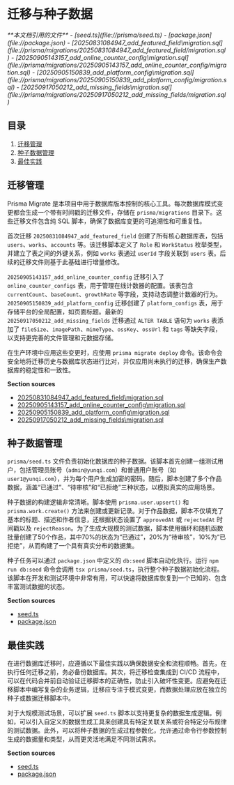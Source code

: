 # 迁移与种子数据

<cite>
**本文档引用的文件**   
- [seed.ts](file://prisma/seed.ts)
- [package.json](file://package.json)
- [20250831084947_add_featured_field\migration.sql](file://prisma/migrations/20250831084947_add_featured_field/migration.sql)
- [20250905143157_add_online_counter_config\migration.sql](file://prisma/migrations/20250905143157_add_online_counter_config/migration.sql)
- [20250905150839_add_platform_config\migration.sql](file://prisma/migrations/20250905150839_add_platform_config/migration.sql)
- [20250917050212_add_missing_fields\migration.sql](file://prisma/migrations/20250917050212_add_missing_fields/migration.sql)
</cite>

## 目录
1. [迁移管理](#迁移管理)
2. [种子数据管理](#种子数据管理)
3. [最佳实践](#最佳实践)

## 迁移管理

Prisma Migrate 是本项目中用于数据库版本控制的核心工具。每次数据库模式变更都会生成一个带有时间戳的迁移文件，存储在 `prisma/migrations` 目录下。这些迁移文件包含纯 SQL 脚本，确保了数据库变更的可追溯性和可重复性。

首次迁移 `20250831084947_add_featured_field` 创建了所有核心数据库表，包括 `users`、`works`、`accounts` 等。该迁移脚本定义了 `Role` 和 `WorkStatus` 枚举类型，并建立了表之间的外键关系，例如 `works` 表通过 `userId` 字段关联到 `users` 表。后续的迁移文件则基于此基础进行增量修改。

`20250905143157_add_online_counter_config` 迁移引入了 `online_counter_configs` 表，用于管理在线计数器的配置。该表包含 `currentCount`、`baseCount`、`growthRate` 等字段，支持动态调整计数器的行为。`20250905150839_add_platform_config` 迁移创建了 `platform_configs` 表，用于存储平台的全局配置，如页面标题。最新的 `20250917050212_add_missing_fields` 迁移通过 `ALTER TABLE` 语句为 `works` 表添加了 `fileSize`、`imagePath`、`mimeType`、`ossKey`、`ossUrl` 和 `tags` 等缺失字段，以支持更完善的文件管理和元数据存储。

在生产环境中应用这些变更时，应使用 `prisma migrate deploy` 命令。该命令会安全地将迁移历史与数据库状态进行比对，并仅应用尚未执行的迁移，确保生产数据库的稳定性和一致性。

**Section sources**
- [20250831084947_add_featured_field\migration.sql](file://prisma/migrations/20250831084947_add_featured_field/migration.sql)
- [20250905143157_add_online_counter_config\migration.sql](file://prisma/migrations/20250905143157_add_online_counter_config/migration.sql)
- [20250905150839_add_platform_config\migration.sql](file://prisma/migrations/20250905150839_add_platform_config/migration.sql)
- [20250917050212_add_missing_fields\migration.sql](file://prisma/migrations/20250917050212_add_missing_fields/migration.sql)

## 种子数据管理

`prisma/seed.ts` 文件负责初始化数据库的种子数据。该脚本首先创建一组测试用户，包括管理员账号（`admin@yunqi.com`）和普通用户账号（如 `user1@yunqi.com`），并为每个用户生成加密的密码。随后，脚本创建了多个作品数据，涵盖“已通过”、“待审核”和“已拒绝”三种状态，以模拟真实的应用场景。

种子数据的构建逻辑非常清晰。脚本使用 `prisma.user.upsert()` 和 `prisma.work.create()` 方法来创建或更新记录。对于作品数据，脚本不仅填充了基本的标题、描述和作者信息，还根据状态设置了 `approvedAt` 或 `rejectedAt` 时间戳以及 `rejectReason`。为了生成大规模的测试数据，脚本使用循环和随机函数批量创建了50个作品，其中70%的状态为“已通过”，20%为“待审核”，10%为“已拒绝”，从而构建了一个具有真实分布的数据集。

种子任务可以通过 `package.json` 中定义的 `db:seed` 脚本自动化执行。运行 `npm run db:seed` 命令会调用 `tsx prisma/seed.ts`，执行整个种子数据初始化流程。该脚本在开发和测试环境中非常有用，可以快速将数据库恢复到一个已知的、包含丰富测试数据的状态。

**Section sources**
- [seed.ts](file://prisma/seed.ts)
- [package.json](file://package.json)

## 最佳实践

在进行数据库迁移时，应遵循以下最佳实践以确保数据安全和流程顺畅。首先，在执行任何迁移之前，务必备份数据库。其次，将迁移检查集成到 CI/CD 流程中，可以在代码合并前自动验证迁移脚本的正确性，防止引入破坏性变更。应避免在迁移脚本中编写复杂的业务逻辑，迁移应专注于模式变更，而数据处理应放在独立的种子或数据迁移脚本中。

对于大规模测试场景，可以扩展 `seed.ts` 脚本以支持更复杂的数据生成逻辑。例如，可以引入自定义的数据生成工具来创建具有特定关联关系或符合特定分布规律的测试数据。此外，可以将种子数据的生成过程参数化，允许通过命令行参数控制生成的数据量和类型，从而更灵活地满足不同测试需求。

**Section sources**
- [seed.ts](file://prisma/seed.ts)
- [package.json](file://package.json)
